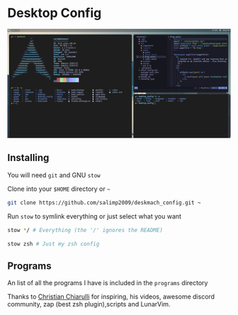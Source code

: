 # Desktop Config

![deskmach_config image](./deskmach_config.png)

## Installing

You will need `git` and GNU `stow`

Clone into your `$HOME` directory or `~`

```bash
git clone https://github.com/salimp2009/deskmach_config.git ~
```

Run `stow` to symlink everything or just select what you want

```bash
stow */ # Everything (the '/' ignores the README)
```

```bash
stow zsh # Just my zsh config
```

## Programs

An list of all the programs I have is included in the `programs` directory

Thanks to [Christian Chiarulli](https://github.com/ChristianChiarulli) for inspiring,
his videos, awesome discord community, zap (best zsh plugin),scripts and LunarVim.
